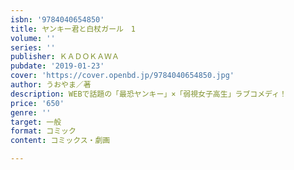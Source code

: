 ```yaml
---
isbn: '9784040654850'
title: ヤンキー君と白杖ガール　1
volume: ''
series: ''
publisher: ＫＡＤＯＫＡＷＡ
pubdate: '2019-01-23'
cover: 'https://cover.openbd.jp/9784040654850.jpg'
author: うおやま／著
description: WEBで話題の「最恐ヤンキー」×「弱視女子高生」ラブコメディ！
price: '650'
genre: ''
target: 一般
format: コミック
content: コミックス・劇画

---
```

